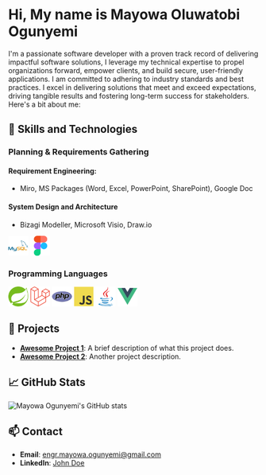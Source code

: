 # Hi, My name is Mayowa Oluwatobi Ogunyemi

I'm a passionate software developer with a proven track record of delivering impactful software solutions, I leverage my technical expertise to propel organizations forward, empower clients, and build secure, user-friendly applications. I am committed to adhering to industry standards and best practices. I excel in delivering solutions that meet and exceed expectations, driving tangible results and fostering long-term success for stakeholders. Here's a bit about me:

## 🚀 Skills and Technologies

### Planning & Requirements Gathering

#### Requirement Engineering: 
- Miro, MS Packages (Word, Excel, PowerPoint, SharePoint), Google Doc

#### System Design and Architecture
- Bizagi Modeller, Microsoft Visio, Draw.io
<p align="left">
  <img src="https://raw.githubusercontent.com/devicons/devicon/master/icons/mysql/mysql-original-wordmark.svg" alt="MySQL Workbench" width="40" height="40"/>
  <img src="https://raw.githubusercontent.com/devicons/devicon/master/icons/figma/figma-original.svg" alt="Figma" width="40" height="40"/>
</p>

### Programming Languages

<p align="left">
  <img src="https://raw.githubusercontent.com/devicons/devicon/master/icons/spring/spring-original.svg" alt="Spring Boot" width="40" height="40"/>
  <img src="https://raw.githubusercontent.com/devicons/devicon/master/icons/laravel/laravel-original.svg" alt="Laravel" width="40" height="40"/>
  <img src="https://raw.githubusercontent.com/devicons/devicon/master/icons/php/php-original.svg" alt="PHP" width="40" height="40"/>
  <img src="https://raw.githubusercontent.com/devicons/devicon/master/icons/javascript/javascript-original.svg" alt="JavaScript" width="40" height="40"/>
  <img src="https://raw.githubusercontent.com/devicons/devicon/master/icons/java/java-original.svg" alt="Java" width="40" height="40"/>
  <img src="https://raw.githubusercontent.com/devicons/devicon/master/icons/vuejs/vuejs-original.svg" alt="React" width="40" height="40"/>
  <!-- Add more icons as needed -->
</p>

## 🌟 Projects
- **[Awesome Project 1](https://github.com/johnDoe/awesome-project-1)**: A brief description of what this project does.
- **[Awesome Project 2](https://github.com/johnDoe/awesome-project-2)**: Another project description.

## 📈 GitHub Stats
![Mayowa Ogunyemi's GitHub stats](https://github-readme-stats.vercel.app/api?username=MayowaOgunyemi&show_icons=true&theme=radical)

## 📫 Contact
- **Email**: [engr.mayowa.ogunyemi@gmail.com](mailto:engr.mayowa.ogunyemi@gmail.com)
- **LinkedIn**: [John Doe](https://www.linkedin.com/in/mayowaogunyemi)
